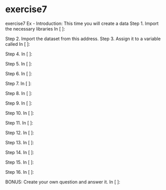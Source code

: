 # exercise7
exercise7
Ex -
Introduction:
This time you will create a data
Step 1. Import the necessary libraries
In [ ]:

Step 2. Import the dataset from this address.
Step 3. Assign it to a variable called
In [ ]:

Step 4.
In [ ]:

Step 5.
In [ ]:

Step 6.
In [ ]:

Step 7.
In [ ]:

Step 8.
In [ ]:

Step 9.
In [ ]:

Step 10.
In [ ]:

Step 11.
In [ ]:

Step 12.
In [ ]:

Step 13.
In [ ]:

Step 14.
In [ ]:

Step 15.
In [ ]:

Step 16.
In [ ]:

BONUS: Create your own question and answer it.
In [ ]:
